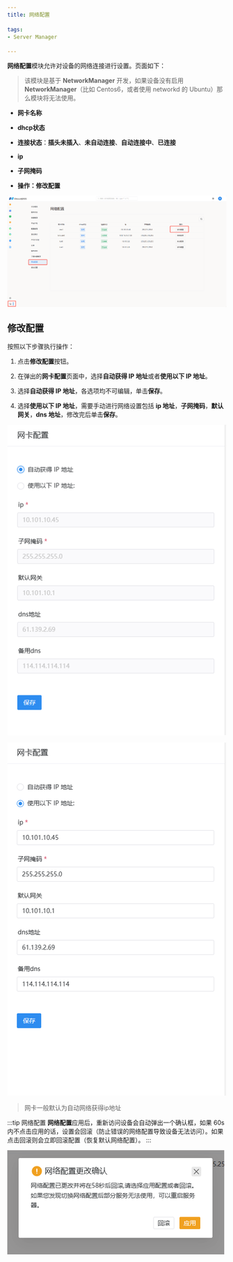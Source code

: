 ```yaml
---
title: 网络配置

tags: 
- Server Manager

---
```


**网络配置**模块允许对设备的网络连接进行设置。页面如下：

> 该模块是基于 **NetworkManager** 开发，如果设备没有启用 **NetworkManager**（比如 Centos6，或者使用 networkd 的 Ubuntu）那么模块将无法使用。

+ **网卡名称**

+ **dhcp状态**

+ **连接状态**：**插头未插入**、**未自动连接**、**自动连接中**、**已连接**

+ **ip**

+ **子网掩码**

+ **操作：修改配置**

![网络配置](./网络配置.png "网络配置")

## 修改配置

按照以下步骤执行操作：

1. 点击**修改配置**按钮。

2. 在弹出的**网卡配置**页面中，选择**自动获得 IP 地址**或者**使用以下 IP 地址**。
   
3. 选择**自动获得 IP 地址**，各选项均不可编辑，单击**保存**。

4. 选择**使用以下 IP 地址**，需要手动进行网络设置包括 **ip 地址**，**子网掩码**，**默认网关**，**dns 地址**，修改完后单击**保存**。

![自动配置](./自动配置.png "自动配置")

![手动配置](./网卡配置.png "手动配置")

> 网卡一般默认为自动网络获得ip地址

:::tip 网络配置
**网络配置**应用后，重新访问设备会自动弹出一个确认框，如果 60s 内不点击应用的话，设置会回滚（防止错误的网络配置导致设备无法访问）。如果点击回滚则会立即回滚配置（恢复默认网络配置）。
:::

![配置回滚](./配置回滚.png "配置回滚")